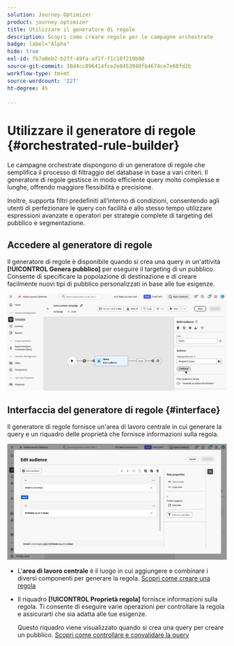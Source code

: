 ```yaml
---
solution: Journey Optimizer
product: journey optimizer
title: Utilizzare il generatore di regole
description: Scopri come creare regole per le campagne orchestrate
badge: label="Alpha"
hide: true
exl-id: fb7a0eb2-b2ff-49fa-af1f-f1c10f219b00
source-git-commit: 38d4cc896414fce2e8453940fb4674ce7e60fd2b
workflow-type: tm+mt
source-wordcount: '227'
ht-degree: 4%

---
```



# Utilizzare il generatore di regole {#orchestrated-rule-builder}

Le campagne orchestrate dispongono di un generatore di regole che semplifica il processo di filtraggio del database in base a vari criteri. Il generatore di regole gestisce in modo efficiente query molto complesse e lunghe, offrendo maggiore flessibilità e precisione.

Inoltre, supporta filtri predefiniti all’interno di condizioni, consentendo agli utenti di perfezionare le query con facilità e allo stesso tempo utilizzare espressioni avanzate e operatori per strategie complete di targeting del pubblico e segmentazione.

## Accedere al generatore di regole

Il generatore di regole è disponibile quando si crea una query in un&#39;attività **[!UICONTROL Genera pubblico]** per eseguire il targeting di un pubblico. Consente di specificare la popolazione di destinazione e di creare facilmente nuovi tipi di pubblico personalizzati in base alle tue esigenze.

![immagine che mostra un&#39;attività del pubblico di compilazione](assets/rule-builder-query.png)

## Interfaccia del generatore di regole {#interface}

Il generatore di regole fornisce un&#39;area di lavoro centrale in cui generare la query e un riquadro delle proprietà che fornisce informazioni sulla regola.

![Immagine che mostra l&#39;interfaccia del generatore di regole](assets/rule-builder-interface.png)

* L&#39;**area di lavoro centrale** è il luogo in cui aggiungere e combinare i diversi componenti per generare la regola. [Scopri come creare una regola](../orchestrated/build-query.md)

* Il riquadro **[!UICONTROL Proprietà regola]** fornisce informazioni sulla regola. Ti consente di eseguire varie operazioni per controllare la regola e assicurarti che sia adatta alle tue esigenze.

  Questo riquadro viene visualizzato quando si crea una query per creare un pubblico. [Scopri come controllare e convalidare la query](build-query.md#check-and-validate-your-query)

